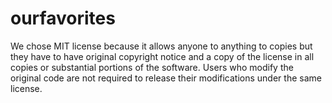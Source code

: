 # ourfavorites
We chose MIT license because it allows anyone to anything to copies but they have to have original copyright notice and a copy of the license in all copies or substantial portions of the software. Users who modify the original code are not required to release their modifications under the same license.
